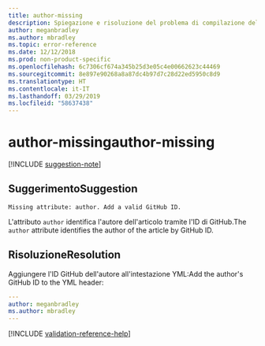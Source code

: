```yaml
---
title: author-missing
description: Spiegazione e risoluzione del problema di compilazione della documentazione author-missing.
author: meganbradley
ms.author: mbradley
ms.topic: error-reference
ms.date: 12/12/2018
ms.prod: non-product-specific
ms.openlocfilehash: 6c7306cf674a345b25d3e05c4e00662623c44469
ms.sourcegitcommit: 8e897e90268a8a87dc4b97d7c28d22ed5950c8d9
ms.translationtype: HT
ms.contentlocale: it-IT
ms.lasthandoff: 03/29/2019
ms.locfileid: "58637438"
---
```

# <a name="author-missing"></a><span data-ttu-id="20468-103">author-missing</span><span class="sxs-lookup"><span data-stu-id="20468-103">author-missing</span></span>

[!INCLUDE [suggestion-note](includes/suggestion-note.md)]

## <a name="suggestion"></a><span data-ttu-id="20468-104">Suggerimento</span><span class="sxs-lookup"><span data-stu-id="20468-104">Suggestion</span></span>

`Missing attribute: author. Add a valid GitHub ID.`

<span data-ttu-id="20468-105">L'attributo `author` identifica l'autore dell'articolo tramite l'ID di GitHub.</span><span class="sxs-lookup"><span data-stu-id="20468-105">The `author` attribute identifies the author of the article by GitHub ID.</span></span> 

## <a name="resolution"></a><span data-ttu-id="20468-106">Risoluzione</span><span class="sxs-lookup"><span data-stu-id="20468-106">Resolution</span></span>

<span data-ttu-id="20468-107">Aggiungere l'ID GitHub dell'autore all'intestazione YML:</span><span class="sxs-lookup"><span data-stu-id="20468-107">Add the author's GitHub ID to the YML header:</span></span>

```yml
---
author: meganbradley
ms.author: mbradley
---
```

<!--make sure to add this file to your includes folder and verify the path-->
[!INCLUDE [validation-reference-help](includes/validation-reference-help.md)]